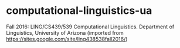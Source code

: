 # computational-linguistics-ua

Fall 2016: LING/CS439/539 Computational Linguistics. Department of Linguistics, University of Arizona (imported from https://sites.google.com/site/ling438538fall2016/)

